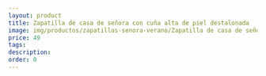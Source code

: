```yaml
---
layout: product
title: Zapatilla de casa de señora con cuña alta de piel destalonada 
image: img/productos/zapatillas-senora-verano/Zapatilla de casa de señora con cuña alta de piel destalonada =49.webp
price: 49
tags: 
description: 
order: 0
---
```

